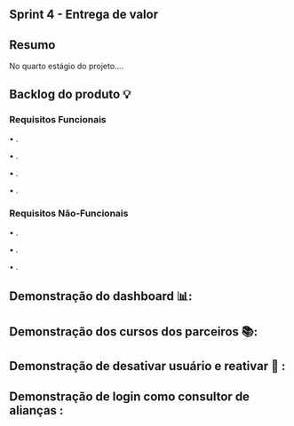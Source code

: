 ## Sprint 4 - Entrega de valor

## Resumo

<p> No quarto estágio do projeto....</p>

## Backlog do produto :bulb:
### Requisitos Funcionais
<p> • . </p>
<p> • . </p>
<p> • . </p>
<p> • . </p>

### Requisitos Não-Funcionais
<p> • . </p>
<p> • . </p>
<p> • . </p>

## Demonstração do dashboard 📊:


## Demonstração dos cursos dos parceiros 📚:


## Demonstração de desativar usuário e reativar 👥 :


## Demonstração de login como consultor de alianças :




